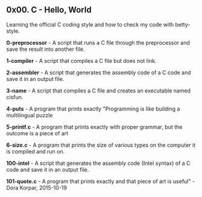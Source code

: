 ## 0x00. C - Hello, World

Learning the official C coding style and how to check my code with betty-style.

**0-preprocessor** - A script that runs a C file through the preprocessor and save the result into another file.

**1-compiler** - A script that compiles a C file but does not link.

**2-assembler** - A script that generates the assembly code of a C code and save it in an output file.

**3-name** - A script that compiles a C file and creates an executable named cisfun.

**4-puts** - A  program that prints exactly "Programming is like building a multilingual puzzle

**5-printf.c** - A program that prints exactly with proper grammar, but the outcome is a piece of art

**6-size.c** - A program that prints the size of various types on the computer it is compiled and run on.

**100-intel** - A script that generates the assembly code (Intel syntax) of a C code and save it in an output file.

**101-quote.c** - A program that prints exactly and that piece of art is useful" - Dora Korpar, 2015-10-19
